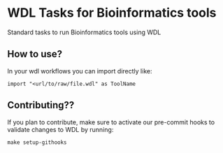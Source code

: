 # WDL Tasks for Bioinformatics tools

Standard tasks to run Bioinformatics tools using WDL

## How to use?

In your wdl workflows you can import directly like:

  `import "<url/to/raw/file.wdl" as ToolName`

## Contributing??

If you plan to contribute, make sure to activate our pre-commit hooks to validate changes to WDL by running:

  `make setup-githooks`
